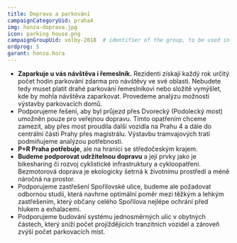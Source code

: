 ```yaml
---
title: Doprava a parkování
campaignCategoryUid: praha4
img: honza-doprava.jpg
icon: parking house.png
campaignGroupUid: volby-2018  # identifier of the group, to be used in program point
ordprog: 5
garant: honza.hora 
---
```


* **Zaparkuje u vás návštěva i řemeslník.** Rezidenti získají každý rok určitý počet hodin parkování zdarma pro návštěvy ve své oblasti. Nebudete tedy muset platit drahé parkování řemeslníkovi nebo složitě vymýšlet, kde by mohla návštěva zaparkovat. Provedeme analýzu možnosti výstavby parkovacích domů. 
* Podporujeme řešení, aby byl průjezd přes Dvorecký (Podolecký most) umožněn pouze pro veřejnou dopravu. Tímto opatřením chceme zamezit, aby přes most proudila další vozidla na Prahu 4 a dále do centrální části Prahy přes magistrálu. Výstavbu tramvajových tratí podmiňujeme analýzou potřebnosti. 
* **P+R Praha potřebuje**, ale na hranici se středočeským krajem.
* **Budeme podporovat udržitelnou dopravu** a její prvky jako je bikesharing či rozvoj cyklistické infrastruktury a cykloopatření. Bezmotorová doprava je ekologicky šetrná k životnímu prostředí a méně náročná na prostor.
* Podporujeme zastřešení Spořilovské ulice, budeme ale požadovat odbornou studii, která navhrne optimální poměr mezi těžkým a lehkým zastřešením, který občany celého Spořilova nejlépe ochrání před hlukem a exhalacemi.
* Podporujeme budování systému jednosměrných ulic v obytných částech, který sníží počet projíždějících tranzitních vozidel a zároveň zvýší počet parkovacích míst.


